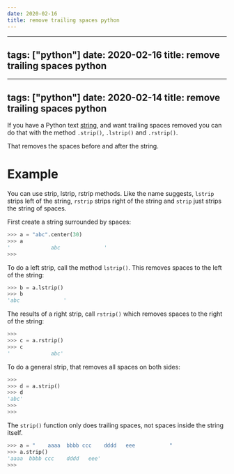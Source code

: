 ```yaml
---
date: 2020-02-16
title: remove trailing spaces python
---
```

---
tags: ["python"]
date: 2020-02-16
title: remove trailing spaces python
---
---
tags: ["python"]
date: 2020-02-14
title: remove trailing spaces python
---
If you have a Python text [string](https://pythonbasics.org/strings/), and want trailing spaces removed you can do that with the method `.strip()`, `.lstrip()` and `.rstrip()`.

That removes the spaces before and after the string.

# Example

You can use strip, lstrip, rstrip methods. Like the name suggests, `lstrip` strips left of the string, `rstrip` strips right of the string and `strip` just strips the string of spaces.

First create a string surrounded by spaces:

```python
>>> a = "abc".center(30)
>>> a
'             abc              '
>>>
```

To do a left strip, call the method `lstrip()`. This removes spaces to the left of the string:

```python
>>> b = a.lstrip()
>>> b
'abc              '
```

The results of a right strip, call `rstrip()` which removes spaces to the right of the string:

```python
>>> 
>>> c = a.rstrip()
>>> c
'             abc'
```

To do a general strip, that removes all spaces on both sides:

```python
>>> 
>>> d = a.strip()
>>> d
'abc'
>>> 
>>> 
```

The `strip()` function only does trailing spaces, not spaces inside the string itself.

```python
>>> a = "    aaaa  bbbb ccc    dddd   eee           "
>>> a.strip()
'aaaa  bbbb ccc    dddd   eee'
>>> 
```

